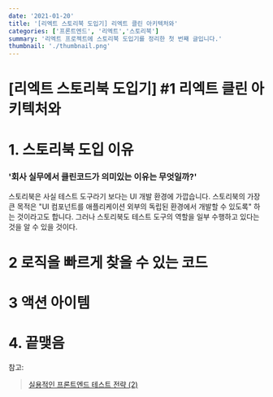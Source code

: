 ```yaml
---
date: '2021-01-20'
title: '[리엑트 스토리북 도입기] 리엑트 클린 아키텍처와'
categories: ['프론트엔드', '리엑트','스토리북']
summary: '리엑트 프로젝트에 스토리북 도입기를 정리한 첫 번째 글입니다.'
thumbnail: './thumbnail.png'
---
```



# [리엑트 스토리북 도입기] #1 리엑트 클린 아키텍처와


# 1. 스토리북 도입 이유

### '회사 실무에서 클린코드가 의미있는 이유는 무엇일까?'

스토리북은 사실 테스트 도구라기 보다는 UI 개발 환경에 가깝습니다. 스토리북의 가장 큰 목적은 "UI 컴포넌트를 애플리케이션 외부의 독립된 환경에서 개발할 수 있도록" 하는 것이라고도 합니다. 그러나 스토리북도 테스트 도구의 역할을 일부 수행하고 있다는 것을 알 수 있을 것이다.

# 2 로직을 빠르게 찾을 수 있는 코드


# 3 액션 아이템


# 4. 끝맺음



참고: 
> [실용적인 프론트엔드 테스트 전략 (2)](https://meetup.toast.com/posts/178)